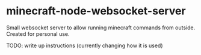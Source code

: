 # minecraft-node-websocket-server
Small websocket server to allow running minecraft commands from outside. Created for personal use.  

TODO: write up instructions (currently changing how it is used)